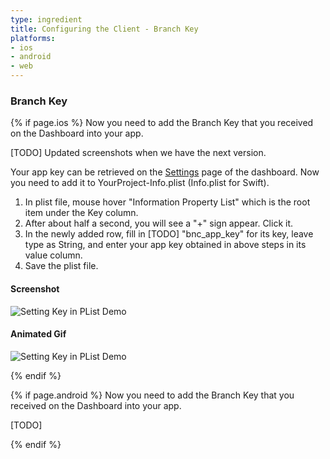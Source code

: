 ```yaml
---
type: ingredient
title: Configuring the Client - Branch Key
platforms:
- ios
- android
- web
---
```


### Branch Key

{% if page.ios %}
Now you need to add the Branch Key that you received on the Dashboard into your app.

[TODO] Updated screenshots when we have the next version.

Your app key can be retrieved on the [Settings](https://dashboard.branch.io/#/settings) page of the dashboard. Now you need to add it to YourProject-Info.plist (Info.plist for Swift).

1. In plist file, mouse hover "Information Property List" which is the root item under the Key column.
1. After about half a second, you will see a "+" sign appear. Click it.
1. In the newly added row, fill in [TODO] "bnc_app_key" for its key, leave type as String, and enter your app key obtained in above steps in its value column.
1. Save the plist file.

#### Screenshot
![Setting Key in PList Demo](https://s3-us-west-1.amazonaws.com/branch-guides/10_plist.png)

#### Animated Gif
![Setting Key in PList Demo](https://s3-us-west-1.amazonaws.com/branch-guides/9_plist.gif)

{% endif %}
<!---       /iOS-specific Branch Key -->


{% if page.android %}
Now you need to add the Branch Key that you received on the Dashboard into your app.

[TODO]

{% endif %}
<!---       /Android-specific Branch Key -->